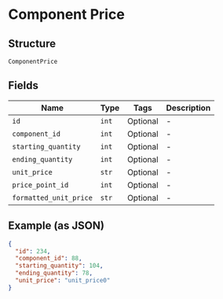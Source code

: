 
# Component Price

## Structure

`ComponentPrice`

## Fields

| Name | Type | Tags | Description |
|  --- | --- | --- | --- |
| `id` | `int` | Optional | - |
| `component_id` | `int` | Optional | - |
| `starting_quantity` | `int` | Optional | - |
| `ending_quantity` | `int` | Optional | - |
| `unit_price` | `str` | Optional | - |
| `price_point_id` | `int` | Optional | - |
| `formatted_unit_price` | `str` | Optional | - |

## Example (as JSON)

```json
{
  "id": 234,
  "component_id": 88,
  "starting_quantity": 104,
  "ending_quantity": 78,
  "unit_price": "unit_price0"
}
```

